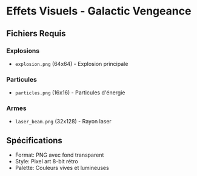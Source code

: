 # Effets Visuels - Galactic Vengeance

## Fichiers Requis

### Explosions
- `explosion.png` (64x64) - Explosion principale

### Particules
- `particles.png` (16x16) - Particules d'énergie

### Armes
- `laser_beam.png` (32x128) - Rayon laser

## Spécifications
- Format: PNG avec fond transparent
- Style: Pixel art 8-bit rétro
- Palette: Couleurs vives et lumineuses
